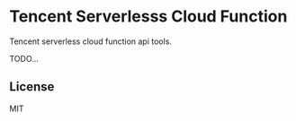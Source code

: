# Tencent Serverlesss Cloud Function

Tencent serverless cloud function api tools.

TODO...

## License

MIT
